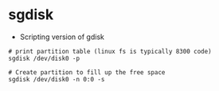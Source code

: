 # sgdisk

- Scripting version of gdisk

```shell
# print partition table (linux fs is typically 8300 code)
sgdisk /dev/disk0 -p

# Create partition to fill up the free space
sgdisk /dev/disk0 -n 0:0 -s
```
